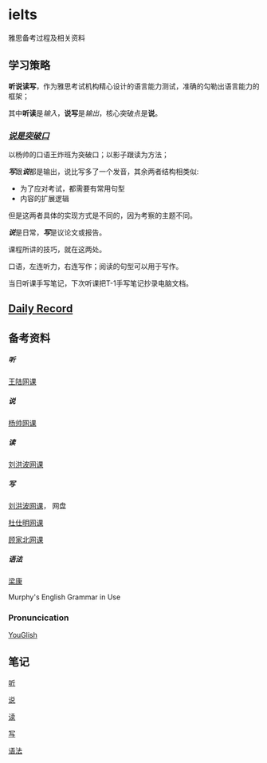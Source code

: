 # ielts
雅思备考过程及相关资料

## 学习策略

**听说读写**，作为雅思考试机构精心设计的语言能力测试，准确的勾勒出语言能力的框架；

其中**听读**是*输入*，**说写**是*输出*，核心突破点是**说**。

### <u>*说是突破口*</u>

以杨帅的口语王炸班为突破口；以影子跟读为方法；

***写***跟***说***都是输出，说比写多了一个发音，其余两者结构相类似: 

- 为了应对考试，都需要有常用句型
- 内容的扩展逻辑

但是这两者具体的实现方式是不同的，因为考察的主题不同。

***说***是日常，***写***是议论文或报告。

课程所讲的技巧，就在这两处。

口语，左连听力，右连写作；阅读的句型可以用于写作。

当日听课手写笔记，下次听课把T-1手写笔记抄录电脑文档。

## [Daily Record](record/daily/index.md)

## 备考资料

##### 听

[王陆网课](https://www.bilibili.com/video/BV1xG4y1N7pn?p=1&vd_source=b9d717895f96b446904b871f41330bb5)

##### 说

[杨帅网课](https://www.bilibili.com/video/BV1aM4y1S7Jk/?spm_id_from=333.337.search-card.all.click&vd_source=b9d717895f96b446904b871f41330bb5)

##### 读

[刘洪波网课](https://www.bilibili.com/video/BV1QM411w7r1?p=1&vd_source=b9d717895f96b446904b871f41330bb5)

##### 写

[刘洪波网课](https://www.bilibili.com/video/BV15e411w7Nf/?spm_id_from=333.337.search-card.all.click&vd_source=b9d717895f96b446904b871f41330bb5)， 网盘

[杜仕明网课](https://www.bilibili.com/video/BV1X24y1p7oj/?spm_id_from=333.337.search-card.all.click&vd_source=b9d717895f96b446904b871f41330bb5)

[顾家北网课](https://www.bilibili.com/video/BV1eM411w7Gk/?spm_id_from=333.337.search-card.all.click&vd_source=b9d717895f96b446904b871f41330bb5)

##### 语法

[梁康](https://search.bilibili.com/all?vt=20379777&keyword=%E6%A2%81%E5%BA%B7%20%E8%AF%AD%E6%B3%95&from_source=webtop_search&spm_id_from=333.788&search_source=3)

Murphy's English Grammar in Use

### Pronuncication

[YouGlish](https://youglish.com/)

## 笔记

[听](record/summary/listening.md)

[说](record/summary/speaking.md)

[读](record/summary/reading.md)

[写](record/summary/writing.md)

[语法](record/summary/grammar.md)